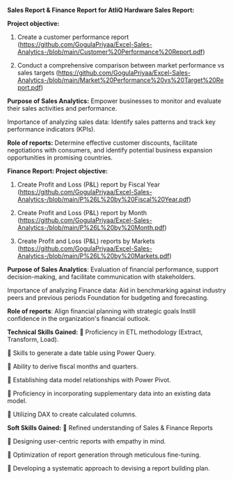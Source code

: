 **Sales Report & Finance Report for AtliQ Hardware
Sales Report:**

**Project objective:**

1. Create a customer performance report (https://github.com/GogulaPriyaa/Excel-Sales-Analytics-/blob/main/Customer%20Performance%20Report.pdf)

2. Conduct a comprehensive comparison between market performance vs sales targets (https://github.com/GogulaPriyaa/Excel-Sales-Analytics-/blob/main/Market%20Performance%20vs%20Target%20Report.pdf)

**Purpose of Sales Analytics:** Empower businesses to monitor and evaluate their sales activities and performance.

Importance of analyzing sales data: Identify sales patterns and track key performance indicators (KPIs).

**Role of reports:** Determine effective customer discounts, facilitate negotiations with consumers, and identify potential business expansion opportunities in promising countries.

**Finance Report:
Project objective:**

1. Create Profit and Loss (P&L) report by Fiscal Year (https://github.com/GogulaPriyaa/Excel-Sales-Analytics-/blob/main/P%26L%20by%20Fiscal%20Year.pdf)

2. Create Profit and Loss (P&L) report by Month (https://github.com/GogulaPriyaa/Excel-Sales-Analytics-/blob/main/P%26L%20by%20Month.pdf)

3. Create Profit and Loss (P&L) reports by Markets (https://github.com/GogulaPriyaa/Excel-Sales-Analytics-/blob/main/P%26L%20by%20Markets.pdf)

**Purpose of Sales Analytics**: Evaluation of financial performance, support decision-making, and facilitate communication with stakeholders.

Importance of analyzing Finance data: Aid in benchmarking against industry peers and previous periods Foundation for budgeting and forecasting.

**Role of reports**: Align financial planning with strategic goals Instill confidence in the organization's financial outlook.

**Technical Skills Gained:**
	Proficiency in ETL methodology (Extract, Transform, Load).

	Skills to generate a date table using Power Query.

	Ability to derive fiscal months and quarters.

	Establishing data model relationships with Power Pivot.

	Proficiency in incorporating supplementary data into an existing data model.

	Utilizing DAX to create calculated columns.

**Soft Skills Gained:**
	Refined understanding of Sales & Finance Reports

	Designing user-centric reports with empathy in mind.

	Optimization of report generation through meticulous fine-tuning.

	Developing a systematic approach to devising a report building plan.










